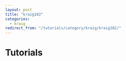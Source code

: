 ```yaml
---
layout: post
title: "kraig102"
categories:
  - kraig
redirect_from: "/tutorials/category/kraig/kraig102/"
---
```

# Tutorials

